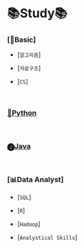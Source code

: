 # 📚Study📚

### [💪Basic]
  - [`알고리즘`]

  - [`자료구조`]
  
  - [`CS`]

<br>

### [🤖Python](https://github.com/HiMyNameIsDavidKim/Study/tree/main/1Python)

<br>

### [🅙Java](https://github.com/HiMyNameIsDavidKim/Study/tree/main/2Java)

<br>

### [📊Data Analyst]
  - [`SQL`]

  - [`R`]
  
  - [`Hadoop`]

  - [`Analystical Skills`]
<br>



